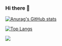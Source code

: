 ### Hi there 👋

[![Anurag's GitHub stats](https://github-readme-stats.vercel.app/api?username=Anmizi)](https://github.com/anuraghazra/github-readme-stats)

[![Top Langs](https://github-readme-stats.vercel.app/api/top-langs/?username=Anmizi&layout=compact)](https://github.com/anuraghazra/github-readme-stats)

<!--
**Anmizi/Anmizi** is a ✨ _special_ ✨ repository because its `README.md` (this file) appears on your GitHub profile.

Here are some ideas to get you started:

- 🔭 I’m currently working on ...
- 🌱 I’m currently learning ...
- 👯 I’m looking to collaborate on ...
- 🤔 I’m looking for help with ...
- 💬 Ask me about ...
- 📫 How to reach me: ...
- 😄 Pronouns: ...
- ⚡ Fun fact: ...
-->


[![](https://netease-recent-profile.vercel.app/?id=312018102&size=40&number=10&column=2&theme=light)](https://netease-recent-profile.vercel.app/?id=312018102&size=40&number=10&column=2&theme=light)
